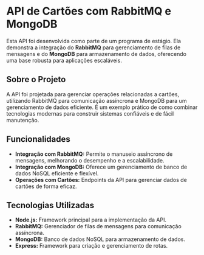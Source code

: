 # API de Cartões com RabbitMQ e MongoDB

Esta API foi desenvolvida como parte de um programa de estágio. Ela demonstra a integração do **RabbitMQ** para gerenciamento de filas de mensagens e do **MongoDB** para armazenamento de dados, oferecendo uma base robusta para aplicações escaláveis.

## Sobre o Projeto

A API foi projetada para gerenciar operações relacionadas a cartões, utilizando RabbitMQ para comunicação assíncrona e MongoDB para um gerenciamento de dados eficiente. É um exemplo prático de como combinar tecnologias modernas para construir sistemas confiáveis e de fácil manutenção.

## Funcionalidades

- **Integração com RabbitMQ:** Permite o manuseio assíncrono de mensagens, melhorando o desempenho e a escalabilidade.  
- **Integração com MongoDB:** Oferece um gerenciamento de banco de dados NoSQL eficiente e flexível.  
- **Operações com Cartões:** Endpoints da API para gerenciar dados de cartões de forma eficaz.  

## Tecnologias Utilizadas

- **Node.js:** Framework principal para a implementação da API.  
- **RabbitMQ:** Gerenciador de filas de mensagens para comunicação assíncrona.  
- **MongoDB:** Banco de dados NoSQL para armazenamento de dados.  
- **Express:** Framework para criação e gerenciamento de rotas.  
